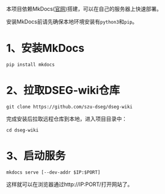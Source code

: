本项目依赖MkDocs([官网](https://www.mkdocs.org/))搭建，可以在自己的服务器上快速部署。

安装MkDocs前请先确保本地环境安装有`python3`和`pip`。

# 1、安装MkDocs
```shell
pip install mkdocs
```

# 2、拉取DSEG-wiki仓库
```shell
git clone https://github.com/szu-dseg/dseg-wiki
```
完成安装后拉取远程仓库到本地，进入项目目录中：
```shell
cd dseg-wiki
```

# 3、启动服务
```shell
mkdocs serve [--dev-addr $IP:$PORT]
```
这样就可以在浏览器通过http://IP:PORT/打开网站了。

